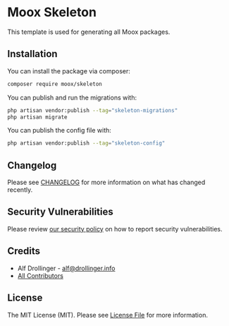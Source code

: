 # Moox Skeleton

This template is used for generating all Moox packages.

## Installation

You can install the package via composer:

```bash
composer require moox/skeleton
```

You can publish and run the migrations with:

```bash
php artisan vendor:publish --tag="skeleton-migrations"
php artisan migrate
```

You can publish the config file with:

```bash
php artisan vendor:publish --tag="skeleton-config"
```

## Changelog

Please see [CHANGELOG](CHANGELOG.md) for more information on what has changed recently.

## Security Vulnerabilities

Please review [our security policy](https://github.com/mooxphp/moox/security/policy) on how to report security vulnerabilities.

## Credits

-   Alf Drollinger - alf@drollinger.info
-   [All Contributors](../../contributors)

## License

The MIT License (MIT). Please see [License File](LICENSE.md) for more information.
